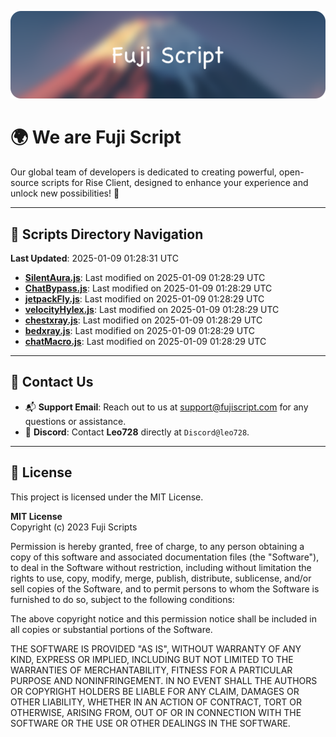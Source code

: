 ![Banner](.github/b.webp)

# 🌍 **We are Fuji Script**

Our global team of developers is dedicated to creating powerful, open-source scripts for Rise Client, designed to enhance your experience and unlock new possibilities! 🌟

---
<!-- SCRIPTS_NAVIGATION_START -->
## 📂 **Scripts Directory Navigation**

**Last Updated**: 2025-01-09 01:28:31 UTC

- **[SilentAura.js](scripts/SilentAura.js)**: Last modified on 2025-01-09 01:28:29 UTC
- **[ChatBypass.js](scripts/ChatBypass.js)**: Last modified on 2025-01-09 01:28:29 UTC
- **[jetpackFly.js](scripts/jetpackFly.js)**: Last modified on 2025-01-09 01:28:29 UTC
- **[velocityHylex.js](scripts/velocityHylex.js)**: Last modified on 2025-01-09 01:28:29 UTC
- **[chestxray.js](scripts/chestxray.js)**: Last modified on 2025-01-09 01:28:29 UTC
- **[bedxray.js](scripts/bedxray.js)**: Last modified on 2025-01-09 01:28:29 UTC
- **[chatMacro.js](scripts/chatMacro.js)**: Last modified on 2025-01-09 01:28:29 UTC

<!-- SCRIPTS_NAVIGATION_END -->

---

## 💬 **Contact Us**  
- 📬 **Support Email**: Reach out to us at [support@fujiscript.com](mailto:support@fujiscript.com) for any questions or assistance.  
- 💬 **Discord**: Contact **Leo728** directly at `Discord@leo728`.

---

## 📜 **License**

This project is licensed under the MIT License.  

**MIT License**  
Copyright (c) 2023 Fuji Scripts  

Permission is hereby granted, free of charge, to any person obtaining a copy of this software and associated documentation files (the "Software"), to deal in the Software without restriction, including without limitation the rights to use, copy, modify, merge, publish, distribute, sublicense, and/or sell copies of the Software, and to permit persons to whom the Software is furnished to do so, subject to the following conditions:  

The above copyright notice and this permission notice shall be included in all copies or substantial portions of the Software.  

THE SOFTWARE IS PROVIDED "AS IS", WITHOUT WARRANTY OF ANY KIND, EXPRESS OR IMPLIED, INCLUDING BUT NOT LIMITED TO THE WARRANTIES OF MERCHANTABILITY, FITNESS FOR A PARTICULAR PURPOSE AND NONINFRINGEMENT. IN NO EVENT SHALL THE AUTHORS OR COPYRIGHT HOLDERS BE LIABLE FOR ANY CLAIM, DAMAGES OR OTHER LIABILITY, WHETHER IN AN ACTION OF CONTRACT, TORT OR OTHERWISE, ARISING FROM, OUT OF OR IN CONNECTION WITH THE SOFTWARE OR THE USE OR OTHER DEALINGS IN THE SOFTWARE.  
